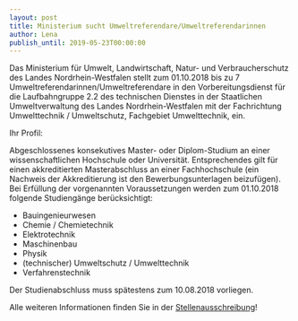 ```yaml
---
layout: post
title: Ministerium sucht Umweltreferendare/Umweltreferendarinnen
author: Lena
publish_until: 2019-05-23T00:00:00
---
```


Das Ministerium für Umwelt, Landwirtschaft, Natur- und Verbraucherschutz des Landes Nordrhein-Westfalen stellt zum 01.10.2018 bis zu 7
Umweltreferendarinnen/Umweltreferendare in den Vorbereitungsdienst für die Laufbahngruppe 2.2 des technischen Dienstes in der Staatlichen
Umweltverwaltung des Landes Nordrhein-Westfalen mit der Fachrichtung Umwelttechnik / Umweltschutz, Fachgebiet Umwelttechnik, ein.


Ihr Profil:

Abgeschlossenes konsekutives Master- oder Diplom-Studium an einer wissenschaftlichen Hochschule oder Universität. Entsprechendes gilt für einen akkreditierten
Masterabschluss an einer Fachhochschule (ein Nachweis der Akkreditierung ist den Bewerbungsunterlagen beizufügen).
Bei Erfüllung der vorgenannten Voraussetzungen werden zum 01.10.2018 folgende Studiengänge berücksichtigt:

* Bauingenieurwesen
* Chemie / Chemietechnik
* Elektrotechnik
* Maschinenbau
* Physik
* (technischer) Umweltschutz / Umwelttechnik
* Verfahrenstechnik

Der Studienabschluss muss spätestens zum 10.08.2018 vorliegen.


Alle weiteren Informationen finden Sie in der [Stellenausschreibung](/dokumente/ausschreibungen_jobboerse/2018-05-23_umweltministerium.pdf)!
